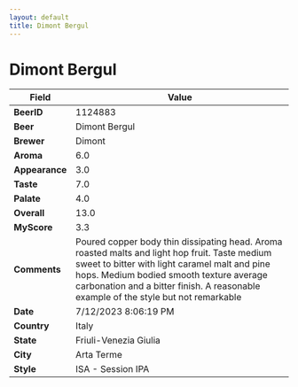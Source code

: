 ```yaml
---
layout: default
title: Dimont Bergul
---
```


# Dimont Bergul

| Field         | Value     |
|---------------|-----------|
| **BeerID** | 1124883 |
| **Beer** | Dimont Bergul |
| **Brewer** | Dimont |
| **Aroma** | 6.0 |
| **Appearance** | 3.0 |
| **Taste** | 7.0 |
| **Palate** | 4.0 |
| **Overall** | 13.0 |
| **MyScore** | 3.3 |
| **Comments** | Poured copper body thin dissipating head. Aroma roasted malts and light hop fruit. Taste medium sweet to bitter with light caramel malt and pine hops.  Medium bodied smooth texture average carbonation and a bitter finish. A reasonable example of the style but not remarkable  |
| **Date** | 7/12/2023 8:06:19 PM |
| **Country** | Italy |
| **State** | Friuli-Venezia Giulia |
| **City** | Arta Terme |
| **Style** | ISA - Session IPA |
